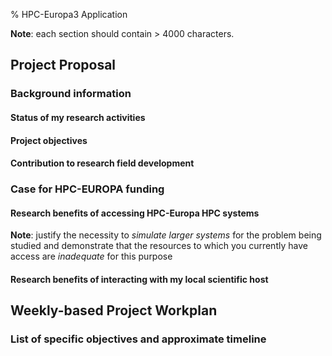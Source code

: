 % HPC-Europa3 Application

**Note**: each section should contain > 4000 characters.

## Project Proposal

### Background information

#### Status of my research activities

#### Project objectives

#### Contribution to research field development

### Case for HPC-EUROPA funding

#### Research benefits of accessing HPC-Europa HPC systems

**Note**: justify the necessity to *simulate larger systems* for the problem being
studied and demonstrate that the resources to which you currently have access are
*inadequate* for this purpose

#### Research benefits of interacting with my local scientific host

## Weekly-based Project Workplan

### List of specific objectives and approximate timeline